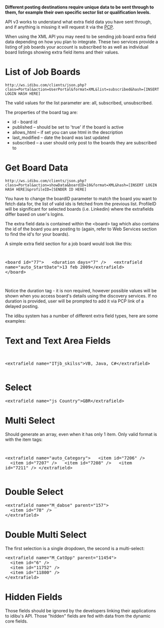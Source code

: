 <p><strong>Different posting destinations require unique data to be sent through to them, for example their own specific sector list or qualification levels.</strong></p>
<p>API v3 works to understand what extra field data you have sent through, and if anything is missing it will request it via the <a href="https://github.com/oneworldmarket/idibu-api/blob/master/api-v3/pcp.md">PCP</a>.</p>

<p>When using the XML API you may need to be sending job board extra field data depending on how you plan to integrate. These two services provide a listing of job boards your account is subscribed to as well as individual board listings showing extra field items and their values.</p>
<h1>
	List of Job Boards</h1>
<pre>
<code>http://ws.idibu.com/clients/json.php?class=Portal&action=UserPortal&format=XML&list=subscribed&hash=[INSERT LOGIN HASH HERE]</code></pre>
<p>The valid values for the list parameter are: all, subscribed, unsubscribed.</p>
<p>The properties of the board tag are:</p>
<ul>
	<li>
		id - board id</li>
	<li>
		published &ndash; should be set to &#39;true&#39; if the board is active</li>
	<li>
		allows_html &ndash; if set you can use html in the description</li>
	<li>
		last_modified &ndash; date the board was last updated</li>
	<li>
		subscribed &ndash; a user should only post to the boards they are subscribed to</li>
</ul>
<h1>
	Get Board Data</h1>
<pre>
<code>http://ws.idibu.com/clients/json.php?class=Portal&action=showData&boardID=10&format=XML&hash=[INSERT LOGIN HASH HERE]&profileID=[SENDER ID HERE]</code></pre>
<p>You have to change the boardID parameter to match the board you want to fetch data for, the list of valid ids is fetched from the previous list. ProfileID will be significant for selected boards (i.e. Linkedin) where the extrafields differ based on user&#39;s logins.</p>

<p>The extra field data is contained within the &lt;board&gt; tag which also contains the id of the board you are posting to (again, refer to Web Services section to find the id&#39;s for your boards).</p>
<p>A simple extra field section for a job board would look like this:</p>
<pre>

&lt;board id=&quot;77&quot;&gt;
&nbsp;&nbsp;&lt;duration days=&quot;7&quot; /&gt;
&nbsp;&nbsp;&lt;extrafield name=&quot;auto_StartDate&quot;&gt;13 feb 2009&lt;/extrafield&gt;
&lt;/board&gt;

</pre>
<p>Notice the duration tag - it is non required, however possible values will be shown when you access board&#39;s details using the discovery services. If no duration is provided, user will be prompted to add it via PCP link of a delayed posting.</p>
<p>The idibu system has a number of different extra field types, here are some examples:</p>
<h1>
	Text and Text Area Fields</h1>
<pre>

&lt;extrafield name=&quot;ITjb_skilss&quot;&gt;VB, Java, C#&lt;/extrafield&gt;
</pre>
<h1>
	Select</h1>
<pre>
&lt;extrafield name=&quot;js_Country&quot;&gt;GBR&lt;/extrafield&gt;
</pre>
<h1>
	Multi Select</h1>
<p>Should generate an array, even when it has only 1 item. Only valid format is with the item tags:</p>
<pre>

&lt;extrafield name=&quot;auto_Category&quot;&gt;
&nbsp;&nbsp;&lt;item id=&quot;7206&quot; /&gt;
&nbsp;&nbsp;&lt;item id=&quot;7207&quot; /&gt;
&nbsp;&nbsp;&lt;item id=&quot;7208&quot; /&gt;
&nbsp;&nbsp;&lt;item id=&quot;7211&quot; /&gt;
&lt;/extrafield&gt;
</pre>
<h1>
	Double Select</h1>
<pre>
&lt;extrafield name=&quot;M_dabse&quot; parent=&quot;157&quot;&gt;
&nbsp;&nbsp;&lt;item id=&quot;78&quot; /&gt;
&lt;/extrafield&gt;
</pre>
<h1>
	Double Multi Select</h1>
<p>The first selection is a single dropdown, the second is a multi-select:</p>
<pre>
&lt;extrafield name=&quot;M_CatOpp&quot; parent=&quot;11454&quot;&gt;
&nbsp;&nbsp;&lt;item id=&quot;6&quot; /&gt;
&nbsp;&nbsp;&lt;item id=&quot;11752&quot; /&gt;
&nbsp;&nbsp;&lt;item id=&quot;11800&quot; /&gt;
&lt;/extrafield&gt;
</pre>
<h1>
	Hidden Fields</h1>
<p>Those fields should be ignored by the developers linking their applications to idibu&#39;s API. Those &quot;hidden&quot; fields are fed with data from the dynamic core fields.</p>
